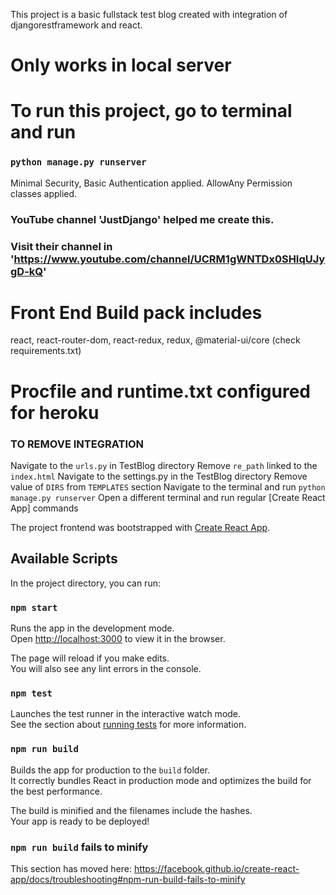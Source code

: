 This project is a basic fullstack test blog created with integration of djangorestframework and react. 

# Only works in local server

# To run this project, go to terminal and run 

### `python manage.py runserver`

Minimal Security, Basic Authentication applied. AllowAny Permission classes applied.

### YouTube channel 'JustDjango' helped me create this. 
### Visit their channel in 'https://www.youtube.com/channel/UCRM1gWNTDx0SHIqUJygD-kQ'

# Front End Build pack includes

react, react-router-dom, react-redux, redux, @material-ui/core (check requirements.txt)

# Procfile and runtime.txt configured for heroku


### TO REMOVE INTEGRATION

Navigate to the `urls.py` in TestBlog directory
Remove `re_path` linked to the `index.html`
Navigate to the settings.py in the TestBlog directory
Remove value of `DIRS` from `TEMPLATES` section
Navigate to the terminal and run `python manage.py runserver` 
Open a different terminal and run regular [Create React App] commands

The project frontend was bootstrapped with [Create React App](https://github.com/facebook/create-react-app).

## Available Scripts

In the project directory, you can run:

### `npm start`

Runs the app in the development mode.<br />
Open [http://localhost:3000](http://localhost:3000) to view it in the browser.

The page will reload if you make edits.<br />
You will also see any lint errors in the console.

### `npm test`

Launches the test runner in the interactive watch mode.<br />
See the section about [running tests](https://facebook.github.io/create-react-app/docs/running-tests) for more information.

### `npm run build`

Builds the app for production to the `build` folder.<br />
It correctly bundles React in production mode and optimizes the build for the best performance.

The build is minified and the filenames include the hashes.<br />
Your app is ready to be deployed!
### `npm run build` fails to minify

This section has moved here: https://facebook.github.io/create-react-app/docs/troubleshooting#npm-run-build-fails-to-minify
